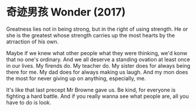 # 奇迹男孩 Wonder (2017)


Greatness lies not in being strong, but in the right of using strength. He or she is the greatest whose strength carries up the most hearts by the atrraction of his own.

Maybe if we knew what other people what they were thinking, we'd konw that no one's ordinary. And we all deserve a standing ovation at least once in our lives. My firends do. My teacher do. My sister does for always being there for me. My dad does for always making us laugh. And my mon does the most for never giving up on anything, especially, me.

It's like that last precept Mr Browne gave us.
Be kind, for everyone is fighting a hard battle. And if you really wanna see what  people are, all you have to do is look.
